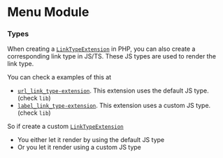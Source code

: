 # Menu Module

### Types
When creating a [`LinkTypeExtension`](src/Type/LinkTypeExtension.php) in PHP, you can also create a corresponding link type in JS/TS. These JS types are used to render the link type.

You can check a examples of this at
- [`url_link_type-extension`](addons/label_link_type-extension). This extension uses the default JS type. (check `lib`)
- [`label_link_type-extension`](addons/label_link_type-extension). This extension uses a custom JS type. (check `lib`)

So if create a custom [`LinkTypeExtension`](src/Type/LinkTypeExtension.php)
- You either let it render by using the default JS type
- Or you let it render using a custom JS type
